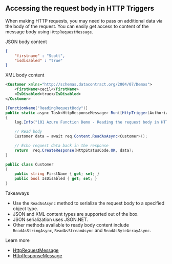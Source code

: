 ## Accessing the request body  in HTTP Triggers

When making HTTP requests, you may need to pass on additional data via the body of the request. You can easily get access to content of the message body using `HttpRequestMessage`.

JSON body content
```json
{
	"firstname" : "Scott",
	"isdisabled" : "true"
}
```
XML body content
```xml
<Customer xmlns="http://schemas.datacontract.org/2004/07/Demos">
	<FirstName>cecil</FirstName>
	<IsDisabled>true</IsDisabled>
</Customer>
```


```csharp
[FunctionName("ReadingRequestBody")]
public static async Task<HttpResponseMessage> Run([HttpTrigger(AuthorizationLevel.Anonymous, "POST", Route = null)]HttpRequestMessage req, TraceWriter log)
{
    log.Info("101 Azure Function Demo - Reading the request body in HTTP Triggers");

    // Read body
    Customer data = await req.Content.ReadAsAsync<Customer>();

    // Echo request data back in the response
    return  req.CreateResponse(HttpStatusCode.OK, data);
}

public class Customer
{
    public string FirstName { get; set; }
    public bool IsDisabled { get; set; }
}

```

Takeaways
* Use the `ReadAsAsync` method to serialize the request body to a specified object type.
* JSON and XML content types are supported out of the box.
* JSON serialization uses JSON.NET.
* Other methods available to ready body content include `ReadAsStringAsync`, `ReadAsStreamAsync` and `ReadAsByteArrayAsync`.

Learn more
* [HttpRequestMessage](https://docs.microsoft.com/dotnet/api/system.net.http.httprequestmessage)
* [HttpResponseMessage](https://docs.microsoft.com/dotnet/api/system.net.http.httpresponsemessage)
